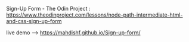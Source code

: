 Sign-Up Form - The Odin Project : https://www.theodinproject.com/lessons/node-path-intermediate-html-and-css-sign-up-form

live demo --> https://mahdishf.github.io/Sign-up-form/

